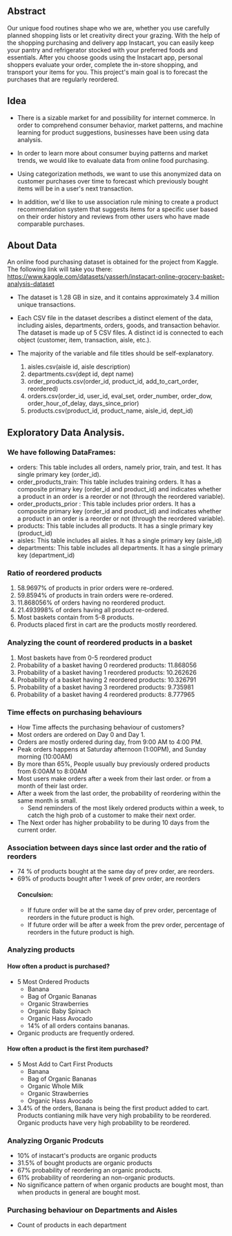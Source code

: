 ## Abstract

Our unique food routines shape who we are, whether you use carefully planned shopping lists or let creativity direct your grazing. With the help of the shopping purchasing and delivery app Instacart, you can easily keep your pantry and refrigerator stocked with your preferred foods and essentials. After you choose goods using the Instacart app, personal shoppers evaluate your order, complete the in-store shopping, and transport your items for you.
This project's main goal is to forecast the purchases that are regularly reordered. 

## Idea

- There is a sizable market for and possibility for internet commerce. In order to comprehend consumer behavior, market patterns, and machine learning for product suggestions, businesses have been using data analysis. 

- In order to learn more about consumer buying patterns and market trends, we would like to evaluate data from online food purchasing. 

- Using categorization methods, we want to use this anonymized data on customer purchases over time to forecast which previously bought items will be in a user's next transaction. 

- In addition, we'd like to use association rule mining to create a product recommendation system that suggests items for a specific user based on their order history and reviews from other users who have made comparable purchases. 

## About Data 

An online food purchasing dataset is obtained for the project from Kaggle.  The following link will take you there: https://www.kaggle.com/datasets/yasserh/instacart-online-grocery-basket-analysis-dataset

* The dataset is 1.28 GB in size, and it contains approximately 3.4 million unique transactions.
* Each CSV file in the dataset describes a distinct element of the data, including aisles, departments, orders, goods, and transaction behavior. The dataset is made up of 5 CSV files. A distinct id is connected to each object (customer, item, transaction, aisle, etc.). 
* The majority of the variable and file titles should be self-explanatory.

  1. aisles.csv(aisle id, aisle description)
  2. departments.csv(dept id, dept name)
  3. order_products.csv(order_id, product_id, add_to_cart_order, reordered)
  4. orders.csv(order_id, user_id, eval_set, order_number, order_dow, order_hour_of_delay, days_since_prior)
  5. products.csv(product_id, product_name, aisle_id, dept_id)
  
## Exploratory Data Analysis.

### We have following DataFrames:

   - orders: This table includes all orders, namely prior, train, and test. It has single primary key (order_id).
   - order_products_train: This table includes training orders. It has a composite primary key (order_id and product_id) and indicates whether a product        in an order is a reorder or not (through the reordered variable).
   - order_products_prior : This table includes prior orders. It has a composite primary key (order_id and product_id) and indicates whether a product in      an order is a reorder or not (through the reordered variable).
   - products: This table includes all products. It has a single primary key (product_id)
   - aisles: This table includes all aisles. It has a single primary key (aisle_id)
   - departments: This table includes all departments. It has a single primary key (department_id)

### Ratio of reordered products

  1. 58.9697% of products in prior orders were re-ordered.
  2. 59.8594% of products in train orders were re-ordered.
  3. 11.868056% of orders having no reordered product.
  4. 21.493998% of orders having all product re-ordered.
  5. Most baskets contain from 5-8 products.
  6. Products placed first in cart are the products mostly reordered.

### Analyzing the count of reordered products in a basket

  1. Most baskets have from 0-5 reordered product
  2. Probability of a basket having 0 reordered products: 11.868056
  3. Probability of a basket having 1 reordered products: 10.262626
  4. Probability of a basket having 2 reordered products: 10.326791
  5. Probability of a basket having 3 reordered products: 9.735981
  6. Probability of a basket having 4 reordered products: 8.777965

### Time effects on purchasing behaviours

  - How Time affects the purchasing behaviour of customers?
  - Most orders are ordered on Day 0 and Day 1.
  - Orders are mostly ordered during day, from 9:00 AM to 4:00 PM.
  - Peak orders happens at Saturday afternoon (1:00PM), and Sunday morning (10:00AM)
  - By more than 65%, People usually buy previously ordered products from 6:00AM to 8:00AM
  - Most users make orders after a week from their last order. or from a month of their last order.
  - After a week from the last order, the probability of reordering within the same month is small. 
      - Send reminders of the most likely ordered products within a week, to catch the high prob of a customer to make their next order.
  - The Next order has higher probability to be during 10 days from the current order.

### Association between days since last order and the ratio of reorders

  - 74 % of products bought at the same day of prev order, are reorders.
  - 69% of products bought after 1 week of prev order, are reorders
    #### Conculsion:
      - If future order will be at the same day of prev order, percentage of reorders in the future product is high.
      - If future order will be after a week from the prev order, percentage of reorders in the future product is high.


### Analyzing products

   #### How often a product is purchased?
   
   - 5 Most Ordered Products
        - Banana
        - Bag of Organic Bananas
        - Organic Strawberries
        - Organic Baby Spinach
        - Organic Hass Avocado
        - 14% of all orders contains bananas.  
   - Organic products are frequently ordered.

   #### How often a product is the first item purchased?
  
   - 5 Most Add to Cart First Products
        - Banana
        - Bag of Organic Bananas
        - Organic Whole Milk
        - Organic Strawberries
        - Organic Hass Avocado
   - 3.4% of the orders, Banana is being the first product added to cart. Products contianing milk have very high probability to be reordered. Organic          products have very high probability to be reordered.

### Analyzing Organic Prodcuts

   - 10% of instacart's products are organic products
   - 31.5% of bought products are organic products
   - 67% probability of reordering an organic products.
   - 61% probability of reordering an non-organic products.
   - No significance pattern of when organic products are bought most, than when products in general are bought most.

### Purchasing behaviour on Departments and Aisles

   - Count of products in each department
